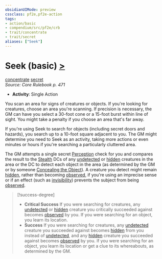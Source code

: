 ```yaml
---
obsidianUIMode: preview
cssclass: pf2e,pf2e-action
tags:
- action/basic
- compendium/src/pf2e/crb
- trait/concentrate
- trait/secret
aliases: ["Seek"]
---
```

# Seek (basic) [>](../core-rulebook/chapter-9-playing-the-game.md#Actions "Single Action")
[concentrate](../traits/concentrate.md)  [secret](../traits/secret.md)  
*Source: Core Rulebook p. 471*  


- **Activity**: Single Action

You scan an area for signs of creatures or objects. If you're looking for creatures, choose an area you're scanning. If precision is necessary, the GM can have you select a 30-foot cone or a 15-foot burst within line of sight. You might take a penalty if you choose an area that's far away.

If you're using Seek to search for objects (including secret doors and hazards), you search up to a 10-foot square adjacent to you. The GM might determine you need to Seek as an activity, taking more actions or even minutes or hours if you're searching a particularly cluttered area.

The GM attempts a single secret [Perception](../../compendium/skills.md#Perception) check for you and compares the result to the [Stealth](../../compendium/skills.md#Stealth) DCs of any [undetected](../conditions.md#Undetected) or [hidden](../conditions.md#Hidden) creatures in the area or the DC to detect each object in the area (as determined by the GM or by someone [Concealing the Object](conceal-an-object.md)). A creature you detect might remain [hidden](../conditions.md#Hidden), rather than becoming [observed](../conditions.md#Observed), if you're using an imprecise sense or if an effect (such as [invisibility](../conditions.md#Invisible)) prevents the subject from being [observed](../conditions.md#Observed).

> [!success-degree] 
> - **Critical Success** If you were searching for creatures, any [undetected](../conditions.md#Undetected) or [hidden](../conditions.md#Hidden) creature you critically succeeded against becomes [observed](../conditions.md#Observed) by you. If you were searching for an object, you learn its location.
> - **Success** If you were searching for creatures, any [undetected](../conditions.md#Undetected) creature you succeeded against becomes [hidden](../conditions.md#Hidden) from you instead of [undetected](../conditions.md#Undetected), and any [hidden](../conditions.md#Hidden) creature you succeeded against becomes [observed](../conditions.md#Observed) by you. If you were searching for an object, you learn its location or get a clue to its whereabouts, as determined by the GM.